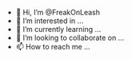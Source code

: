 - 👋 Hi, I’m @FreakOnLeash
- 👀 I’m interested in ...
- 🌱 I’m currently learning ...
- 💞️ I’m looking to collaborate on ...
- 📫 How to reach me ...

<!---
FreakOnLeash/FreakOnLeash is a ✨ special ✨ repository because its `README.md` (this file) appears on your GitHub profile.
You can click the Preview link to take a look at your changes.
--->
